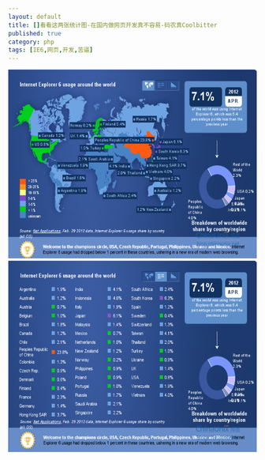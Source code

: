 ```yaml
---
layout: default
title: []看看这两张统计图-在国内做网页开发真不容易-码农真Coolbitter
published: true
category: php
tags: [IE6,网页,开发,苦逼]
---
```

<div id="detail" class="detail" style="line-height: 1.3;"><p><a href="/attachment/201205/16/22355887_1337177282KF7z.png" target="_blank"><img src="/attachment/201205/16/22355887_1337177282KF7z.png" width="602.65" height="382.5" onload="imgResize(this, 650);" border="0" ;=""></a><a href="/attachment/201205/16/22355887_1337177308vTe5.png" target="_blank"><img src="/attachment/201205/16/22355887_1337177308vTe5.png" width="603.5" height="388.45" onload="imgResize(this, 650);" border="0" ;=""></a></p></div>
